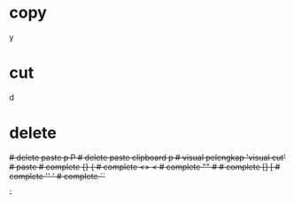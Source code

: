 # copy
<Space>y
# cut
<Space>d
# delete
<Del>
<BS>
# delete paste
p
P
# delete paste clipboard
<Space>p
# visual pelengkap 'visual cut'
# paste
# complete {}
{
# complete <>
< 
# complete ""
<Space>#
# complete []
[
# complete ''
'
# complete ``

`

